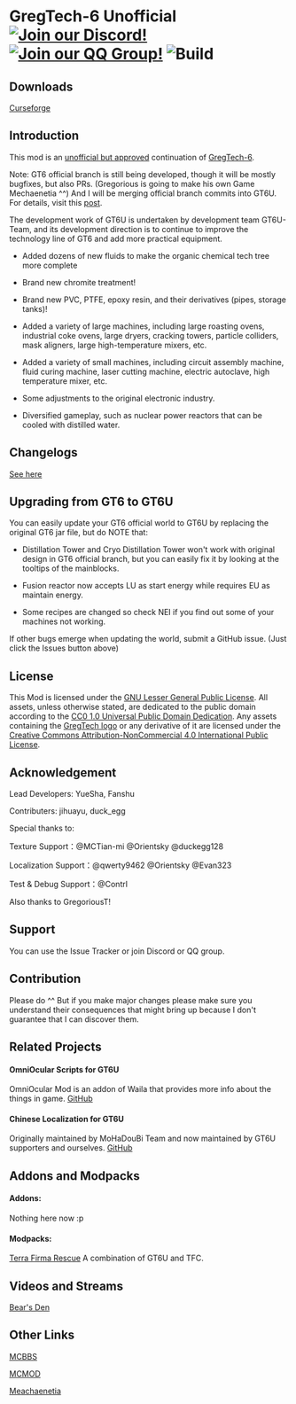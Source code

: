 # GregTech-6 Unofficial [![Join our Discord!](https://img.shields.io/badge/Discord-Join%20Us-blue)](https://discord.gg/BWn6E94) [![Join our QQ Group!](https://img.shields.io/badge/QQ-Join%20US-brightgreen)](https://jq.qq.com/?_wv=1027&k=uhBLbHnI) ![Build](https://github.com/GregTech6-Unofficial/GregTech6-Unofficial/workflows/Build/badge.svg) 

## Downloads

[Curseforge](https://www.curseforge.com/minecraft/mc-mods/gregtech6-unofficial)


## Introduction

This mod is an [unofficial but approved](https://forum.mechaenetia.com/tag/approved) continuation of [GregTech-6](https://github.com/GregTech6/gregtech6). 

Note: GT6 official branch is still being developed, though it will be mostly bugfixes, but also PRs. (Gregorious is going to make his own Game Mechaenetia ^^) And I will be merging official branch commits into GT6U. For details, visit this [post](https://forum.mechaenetia.com/t/gregtech-6-main-thread/34/168). 

The development work of GT6U is undertaken by development team GT6U-Team, and its development direction is to continue to improve the technology line of GT6 and add more practical equipment.

* Added dozens of new fluids to make the organic chemical tech tree more complete

* Brand new chromite treatment!

* Brand new PVC, PTFE, epoxy resin, and their derivatives (pipes, storage tanks)!

* Added a variety of large machines, including large roasting ovens, industrial coke ovens, large dryers, cracking towers, particle colliders, mask aligners, large high-temperature mixers, etc.

* Added a variety of small machines, including circuit assembly machine, fluid curing machine, laser cutting machine, electric autoclave, high temperature mixer, etc.

* Some adjustments to the original electronic industry.

* Diversified gameplay, such as nuclear power reactors that can be cooled with distilled water.

## Changelogs

[See here](https://github.com/GregTech6-Unofficial/GregTech6-Unofficial/blob/master/CHANGELOG.txt)

## Upgrading from GT6 to GT6U

You can easily update your GT6 official world to GT6U by replacing the original GT6 jar file, but do NOTE that:

* Distillation Tower and Cryo Distillation Tower won't work with original design in GT6 official branch, but you can easily fix it by looking at the tooltips of the mainblocks.

* Fusion reactor now accepts LU as start energy while requires EU as maintain energy.

* Some recipes are changed so check NEI if you find out some of your machines not working.

If other bugs emerge when updating the world, submit a GitHub issue. (Just click the Issues button above)

## License

This Mod is licensed under the [GNU Lesser General Public License](LICENSE).
All assets, unless otherwise stated, are dedicated to the public domain
according to the [CC0 1.0 Universal Public Domain Dedication](src/main/resources/LICENSE.assets).
Any assets containing the [GregTech logo](src/main/resources/logos) or any
derivative of it are licensed under the
[Creative Commons Attribution-NonCommercial 4.0 International Public License](src/main/resources/LICENSE.logos).

## Acknowledgement

Lead Developers: YueSha, Fanshu

Contributers: jihuayu, duck_egg

Special thanks to:

Texture Support：@MCTian-mi @Orientsky @duckegg128

Localization Support：@qwerty9462 @Orientsky @Evan323

Test & Debug Support：@Contrl

Also thanks to GregoriousT!

## Support

You can use the Issue Tracker or join Discord or QQ group. 

## Contribution

Please do ^^ But if you make major changes please make sure you understand their consequences that might bring up because I don't guarantee that I can discover them. 

## Related Projects

#### OmniOcular Scripts for GT6U

OmniOcular Mod is an addon of Waila that provides more info about the things in game. [GitHub](https://github.com/GregTech6-Unofficial/OmniOcularGT6U)

#### Chinese Localization for GT6U

Originally maintained by MoHaDouBi Team and now maintained by GT6U supporters and ourselves. [GitHub](https://github.com/yuesha-yc/GregTech6U-Chinese-Localization)

## Addons and Modpacks

#### Addons:

Nothing here now :p

#### Modpacks:

[Terra Firma Rescue](https://www.curseforge.com/minecraft/modpacks/terrafirma-rescue) A combination of GT6U and TFC. 

## Videos and Streams

[Bear's Den](https://www.youtube.com/playlist?list=PLt-FxKYxk8Lj30lntAvgCfZcde142pste)

## Other Links

[MCBBS](https://www.mcbbs.net/thread-1038500-1-1.html)

[MCMOD](https://www.mcmod.cn/class/2281.html)

[Meachaenetia](https://forum.mechaenetia.com/t/gregtech-6-unofficial-gt6u-thread/1556)
